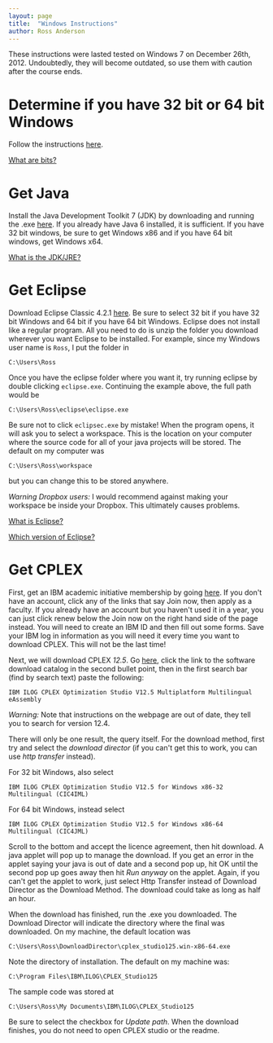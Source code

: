 ```yaml
---
layout: page
title:  "Windows Instructions"
author: Ross Anderson
---
```



These instructions were lasted tested on Windows 7 on December 26th, 2012. Undoubtedly, they will become outdated, so use them with caution after the course ends.

# Determine if you have 32 bit or 64 bit Windows

Follow the instructions [here](http://support.microsoft.com/kb/827218).

 [What are bits?](../facts/bits/index.html)

# Get Java

Install the Java Development Toolkit 7 (JDK) by downloading and running the .exe [here](http://www.oracle.com/technetwork/java/javase/downloads/jdk7-downloads-1880260.html). If you already have Java 6 installed, it is sufficient. If you have 32 bit windows, be sure to get Windows x86 and if you have 64 bit windows, get Windows x64.

[What is the JDK/JRE?](../facts/java/index.html)

# Get Eclipse

Download Eclipse Classic 4.2.1 [here](http://www.eclipse.org/downloads/). Be sure to select 32 bit if you have 32 bit Windows and 64 bit if you have 64 bit Windows. Eclipse does not install like a regular program. All you need to do is unzip the folder you download wherever you want Eclipse to be installed. For example, since my Windows user name is `Ross`, I put the folder in

`C:\Users\Ross`

Once you have the eclipse folder where you want it, try running eclipse by double clicking `eclipse.exe`. Continuing the example above, the full path would be

`C:\Users\Ross\eclipse\eclipse.exe`

Be sure not to click `eclipsec.exe` by mistake! When the program opens, it will ask you to select a workspace. This is the location on your computer where the source code for all of your java projects will be stored. The default on my computer was

`C:\Users\Ross\workspace`

but you can change this to be stored anywhere.

*Warning Dropbox users:* I would recommend against making your workspace be inside your Dropbox. This ultimately causes problems.

[What is Eclipse?](../facts/eclipse/index.html)

[Which version of Eclipse?](../facts/eclipse-version/index.html)


# Get CPLEX

First, get an IBM academic initiative membership by going [here](https://www-304.ibm.com/ibm/university/academic/pub/page/membership). If you don't have an account, click any of the links that say Join now, then apply as a faculty. If you already have an account but you haven't used it in a year, you can just click renew below the Join now on the right hand side of the page instead. You will need to create an IBM ID and then fill out some forms. Save your IBM log in information as you will need it every time you want to download CPLEX. This will not be the last time!

Next, we will download CPLEX *12.5*. Go [here](https://www-304.ibm.com/ibm/university/academic/pub/jsps/assetredirector.jsp?asset_id=1070), click the link to the software download catalog in the second bullet point, then in the first search bar (find by search text) paste the following:

`IBM ILOG CPLEX Optimization Studio V12.5 Multiplatform Multilingual eAssembly`

*Warning:* Note that instructions on the webpage are out of date, they tell you to search for version 12.4.


There will only be one result, the query itself. For the download method, first try and select the _download director_ (if you can't get this to work, you can use _http transfer_ instead).

For 32 bit Windows, also select

`IBM ILOG CPLEX Optimization Studio V12.5 for Windows x86-32 Multilingual (CIC4IML)`

For 64 bit Windows, instead select

`IBM ILOG CPLEX Optimization Studio V12.5 for Windows x86-64 Multilingual (CIC4JML)`

Scroll to the bottom and accept the licence agreement, then hit download. A java applet will pop up to manage the download. If you get an error in the applet saying your java is out of date and a second pop up, hit OK until the second pop up goes away then hit _Run anyway_ on the applet. Again, if you can't get the applet to work, just select Http Transfer instead of Download Director as the Download Method. The download could take as long as half an hour.

When the download has finished, run the .exe you downloaded. The Download Director will indicate the directory where the final was downloaded. On my machine, the default location was

`C:\Users\Ross\DownloadDirector\cplex_studio125.win-x86-64.exe`

Note the directory of installation. The default on my machine was:

`C:\Program Files\IBM\ILOG\CPLEX_Studio125`

The sample code was stored at

`C:\Users\Ross\My Documents\IBM\ILOG\CPLEX_Studio125`

Be sure to select the checkbox for _Update path_. When the download finishes, you do not need to open CPLEX studio or the readme.